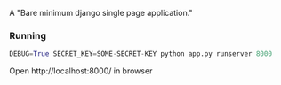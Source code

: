 A "Bare minimum django single page application."

### Running

```python
DEBUG=True SECRET_KEY=SOME-SECRET-KEY python app.py runserver 8000
```

Open http://localhost:8000/ in browser
